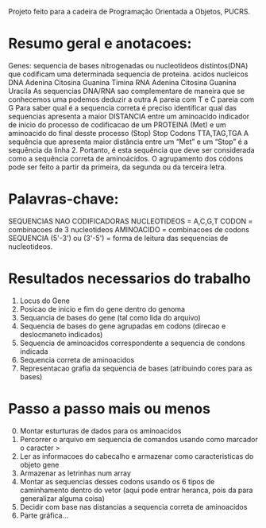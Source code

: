 Projeto feito para a cadeira de Programação Orientada a Objetos, PUCRS.

# Resumo geral e anotacoes:

Genes: sequencia de bases nitrogenadas ou nucleotideos distintos(DNA) que codificam uma determinada sequencia de proteina.
    acidos nucleicos
       DNA
            Adenina
            Citosina
            Guanina
            Timina
        RNA
            Adenina
            Citosina
            Guanina
            Uracila
As sequencias DNA/RNA sao complementare de maneira que se conhecemos uma podemos deduzir a outra
A pareia com T e C pareia com G
Para saber qual é a sequencia correta é preciso identificar qual das sequencias apresenta a maior DISTANCIA entre um aminoacido indicador de inicio do processo de codificacao de um PROTEINA (Met) e um aminoacido do final desste processo (Stop)
Stop Codons TTA,TAG,TGA
A sequência que apresenta maior distância entre um “Met” e um “Stop” é a sequência da linha
2. Portanto, é esta sequência que deve ser considerada como a sequência correta de
aminoácidos.
O agrupamento dos códons pode ser feito a partir da primeira, da segunda ou da terceira letra.

# Palavras-chave:
SEQUENCIAS NAO CODIFICADORAS
NUCLEOTIDEOS = A,C,G,T
CODON = combinacoes de 3 nucleotideos
AMINOACIDO = combinacoes de codons
SEQUENCIA (5'-3') ou (3'-5') = forma de leitura das sequencias de nucleotideos.

# Resultados necessarios do trabalho
1) Locus do Gene
2) Posicao de inicio e fim do gene dentro do genoma
3) Sequancia de bases do gene (tal como lida do arquivo)
4) Sequencia de bases do gene agrupadas em codons (direcao e deslocmaneto indicados)
5) Sequencia de aminoacidos correspondente a sequencia de condons indicada
6) Sequencia correta de aminoacidos
7) Representacao grafia da sequencia de bases (atribuindo cores para as bases)

# Passo a passo mais ou menos
0) Montar esturturas de dados para os aminoacidos
1) Percorrer o arquivo em sequencia de comandos usando como marcador o caracter >
2) Ler as informacoes do cabecalho e armazenar como caracteristicas do objeto gene
3) Armazenar as letrinhas num array
4) Montar as sequencias desses codons usando os 6 tipos de caminhamento dentro do vetor (aqui pode entrar heranca, pois da para generalizar alguma coisa)
5) Decidir com base nas distancias a sequencia correta de aminoacidos
6) Parte gráfica... 
